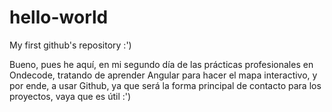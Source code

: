 # hello-world
My first github's repository :')

Bueno, pues he aquí, en mi segundo día de las prácticas profesionales en Ondecode, tratando de aprender Angular para hacer el mapa interactivo, y por ende, a usar Github, ya que será la forma principal de contacto para los proyectos, vaya que es útil :')
